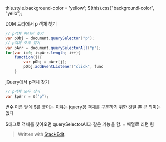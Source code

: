 
this.style.background-color = 'yellow';
$(this).css("background-color", "yello");

DOM 트리에서 p 객체 찾기
```JAVA
// p객체 하나만 찾기
var pObj = document.querySelector("p");
// p객체 모두 찾기
var pArr = document.querySelectorAll("p");
for(var i=0; i<pArr.length; i++){
	function(j){
		var pObj = pArr[j];
		pObj.addEventListener("click", func
	}
```
jQuery에서 p객체 찾기
```JAVA
// p객체 모두 찾기
var $pArr = $("p");
```
변수 이름 앞에 $를 붙이는 이유는 jquery용 객체를 구분하기 위한 것일 뿐 큰 의미는 없다

$태그로 객체를 찾아오면 querySelectorAll과 같은 기능을 함. = 배열로 리턴 됨

> Written with [StackEdit](https://stackedit.io/).
<!--stackedit_data:
eyJoaXN0b3J5IjpbLTg3NjMzMDk4Ml19
-->
